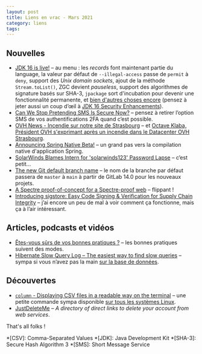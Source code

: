 ```yaml
---
layout: post
title: Liens en vrac - Mars 2021
category: liens
tags:
---
```


## Nouvelles

- [JDK 16 is live!](https://blogs.oracle.com/thejavatutorials/jdk-16-is-live)
  – au menu : les _records_ font maintenant partie du language, la valeur par défaut de `--illegal-access` passe de `permit` à `deny`, support des _Unix domain
  sockets_, ajout de la méthode `Stream.toList()`, ZGC devient _pauseless_, support des algorithmes de signature basés sur SHA-3, `jpackage` sort d'incubation
  pour devenir une fonctionnalité permanente, et [bien d'autres choses encore](https://jdk.java.net/16/release-notes) (pensez à jeter aussi un coup d’œil à [JDK
  16 Security Enhancements](https://seanjmullan.org/blog/2021/03/18/jdk16)).
- [Can We Stop Pretending SMS Is Secure Now?](https://krebsonsecurity.com/2021/03/can-we-stop-pretending-sms-is-secure-now/)
  – pensez à retirer l’option SMS de vos authentifications 2FA quand c’est possible.
- [OVH News - Incendie sur notre site de Strasbourg](https://www.ovh.com/fr/news/presse/cpl1785.dernieres-informations-notre-site-strasbourg)
  – et [Octave Klaba, Président OVH s'exprimant après un incendie dans le Datacenter OVH Strasbourg](https://www.youtube.com/watch?v=AU5_rqQc1-g).
- [Announcing Spring Native Beta!](https://spring.io/blog/2021/03/11/announcing-spring-native-beta)
  – un grand pas vers la compilation native d'application Spring.
- [SolarWinds Blames Intern for 'solarwinds123' Password Lapse](https://thehackernews.com/2021/03/solarwinds-blame-intern-for-weak.html)
  – c’est petit...
- [The new Git default branch name](https://about.gitlab.com/blog/2021/03/10/new-git-default-branch-name/)
  – le nom de la branche par défaut passera de `master` à `main` à partir de GitLab 14.0 pour les nouveaux projets.
- [A Spectre proof-of-concept for a Spectre-proof web](https://security.googleblog.com/2021/03/a-spectre-proof-of-concept-for-spectre.html)
  – flippant !
- [Introducing sigstore: Easy Code Signing & Verification for Supply Chain Integrity](https://security.googleblog.com/2021/03/introducing-sigstore-easy-code-signing.html)
  – j’ai encore un peu de mal à voir comment ça fonctionne, mais ça à l’air intéressant.

## Articles, podcasts et vidéos

* [Êtes-vous sûrs de vos bonnes pratiques ?](https://www.geek-directeur-technique.com/2021/02/18/etes-vous-surs-de-vos-bonnes-pratiques)
  – les bonnes pratiques suivent des modes.
* [Hibernate Slow Query Log – The easiest way to find slow queries](https://thorben-janssen.com/hibernate-slow-query-log/)
  – sympa si vous n’avez pas la main [sur la base de données](https://www.cybertec-postgresql.com/en/3-ways-to-detect-slow-queries-in-postgresql/).

## Découvertes

* [`column` - Displaying CSV files in a readable way on the terminal](http://meta.libera.cc/2021/03/displaying-csv-files-in-readable-way-on.html)
  – une petite commande sympa disponible [sur tous les systèmes Linux](https://fr.wikipedia.org/wiki/Util-linux).
* [JustDeleteMe](https://justdeleteme.xyz/)
  – _A directory of direct links to delete your account from web services_.

That's all folks !

*[CSV]: Comma-Separated Values
*[JDK]: Java Development Kit
*[SHA-3]: Secure Hash Algorithm 3
*[SMS]: Short Message Service

